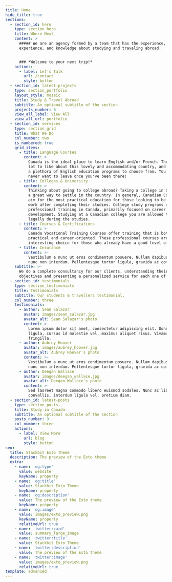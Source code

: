 ```yaml
---
title: Home
hide_title: true
sections:
  - section_id: hero
    type: section_hero
    title: Where Next
    content: >
      ##### We are an agency formed by a team that has the experience,
      experience, and knowledge about studying and traveling abroad.


      ### *Welcome to your next trip!*
    actions:
      - label: Let's talk
        url: /contact
        style: button
  - section_id: latest-projects
    type: section_portfolio
    layout_style: mosaic
    title: Study & Travel Abroad
    subtitle: An optional subtitle of the section
    projects_number: 6
    view_all_label: View All
    view_all_url: portfolio
  - section_id: services
    type: section_grid
    title: What We Do
    col_number: two
    is_numbered: true
    grid_items:
      - title: Language Courses
        content: >
          Canada is the ideal place to learn English and/or French. There's a
          lot to like about this lovely and accommodating country, and there are
          a plethora of English education programs to choose from. You might
          never want to leave once you've been there!
      - title: Colleges & University
        content: >
          Thinking about going to college abroad? Taking a college in Canada is
          a great way to settle in the country. In general, Canadian Colleges
          aim for the most practical education for those looking to be ready to
          work after completing their studies. College study programs offer
          professional training in Canada, primarily focused on career
          development. Studying at a Canadian college you are allowed to work
          legally during the studies.
      - title: Courses & Certifications
        content: >
          Canada Vocational Training Courses offer training that is both
          practical and career-oriented. These professional courses are a very
          interesting choice for those who already have a good level of English.
      - title: Insurance
        content: >-
          Vestibulum a nunc ut eros condimentum posuere. Nullam dapibus quis
          nunc non interdum. Pellentesque tortor ligula, gravida ac commodo eu.
    subtitle: >-
      We do a complete consultancy for our clients, understanding their
      objectives and presenting a personalized service for each one of them.
  - section_id: testimonials
    type: section_testimonials
    title: Testimonials
    subtitle: Our students & travellers testimonial.
    col_number: three
    testimonials:
      - author: Sean Salazar
        avatar: images/sean_salazar.jpg
        avatar_alt: Sean Salazar's photo
        content: >-
          Lorem ipsum dolor sit amet, consectetur adipiscing elit. Donec nisl
          ligula, cursus id molestie vel, maximus aliquet risus. Vivamus in nibh
          fringilla.
      - author: Aubrey Hoover
        avatar: images/aubrey_hoover.jpg
        avatar_alt: Aubrey Hoover's photo
        content: >-
          Vestibulum a nunc ut eros condimentum posuere. Nullam dapibus quis
          nunc non interdum. Pellentesque tortor ligula, gravida ac commodo eu.
      - author: Deegan Wallace
        avatar: images/deegan_wallace.jpg
        avatar_alt: Deegan Wallace's photo
        content: >-
          Sed laoreet magna commodo libero euismod sodales. Nunc ac libero
          convallis, interdum ligula vel, pretium diam.
  - section_id: latest-posts
    type: section_posts
    title: Study in Canada
    subtitle: An optional subtitle of the section
    posts_number: 3
    col_number: three
    actions:
      - label: View More
        url: blog
        style: button
seo:
  title: Stackbit Exto Theme
  description: The preview of the Exto theme
  extra:
    - name: 'og:type'
      value: website
      keyName: property
    - name: 'og:title'
      value: Stackbit Exto Theme
      keyName: property
    - name: 'og:description'
      value: The preview of the Exto theme
      keyName: property
    - name: 'og:image'
      value: images/exto_preview.png
      keyName: property
      relativeUrl: true
    - name: 'twitter:card'
      value: summary_large_image
    - name: 'twitter:title'
      value: Stackbit Exto Theme
    - name: 'twitter:description'
      value: The preview of the Exto theme
    - name: 'twitter:image'
      value: images/exto_preview.png
      relativeUrl: true
template: advanced
---
```

